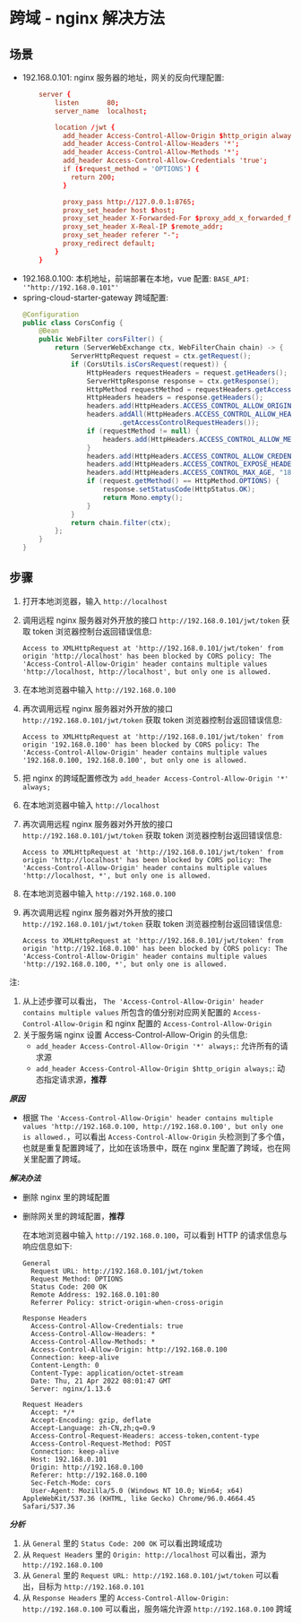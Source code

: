 # 跨域 - nginx 解决方法

## 场景

- 192.168.0.101: nginx 服务器的地址，网关的反向代理配置:
    ```conf
        server {
            listen       80;
            server_name  localhost;

            location /jwt {
              add_header Access-Control-Allow-Origin $http_origin always;
              add_header Access-Control-Allow-Headers '*';
              add_header Access-Control-Allow-Methods '*';
              add_header Access-Control-Allow-Credentials 'true';
              if ($request_method = 'OPTIONS') {
              	return 200;
              }

              proxy_pass http://127.0.0.1:8765;
              proxy_set_header host $host;
              proxy_set_header X-Forwarded-For $proxy_add_x_forwarded_for;
              proxy_set_header X-Real-IP $remote_addr;
              proxy_set_header referer "-";
              proxy_redirect default;
            }
        }
    ```
- 192.168.0.100: 本机地址，前端部署在本地，vue 配置: ```BASE_API: '"http://192.168.0.101"'```
- spring-cloud-starter-gateway 跨域配置:
    ```java
    @Configuration
    public class CorsConfig {
        @Bean
        public WebFilter corsFilter() {
            return (ServerWebExchange ctx, WebFilterChain chain) -> {
                ServerHttpRequest request = ctx.getRequest();
                if (CorsUtils.isCorsRequest(request)) {
                    HttpHeaders requestHeaders = request.getHeaders();
                    ServerHttpResponse response = ctx.getResponse();
                    HttpMethod requestMethod = requestHeaders.getAccessControlRequestMethod();
                    HttpHeaders headers = response.getHeaders();
                    headers.add(HttpHeaders.ACCESS_CONTROL_ALLOW_ORIGIN, requestHeaders.getOrigin());
                    headers.addAll(HttpHeaders.ACCESS_CONTROL_ALLOW_HEADERS, requestHeaders
                            .getAccessControlRequestHeaders());
                    if (requestMethod != null) {
                        headers.add(HttpHeaders.ACCESS_CONTROL_ALLOW_METHODS, requestMethod.name());
                    }
                    headers.add(HttpHeaders.ACCESS_CONTROL_ALLOW_CREDENTIALS, "true");
                    headers.add(HttpHeaders.ACCESS_CONTROL_EXPOSE_HEADERS, "*");
                    headers.add(HttpHeaders.ACCESS_CONTROL_MAX_AGE, "18000L");
                    if (request.getMethod() == HttpMethod.OPTIONS) {
                        response.setStatusCode(HttpStatus.OK);
                        return Mono.empty();
                    }
                }
                return chain.filter(ctx);
            };
        }
    }
    ```

## 步骤

1. 打开本地浏览器，输入 ```http://localhost```
2. 调用远程 nginx 服务器对外开放的接口 ```http://192.168.0.101/jwt/token``` 获取 token
    浏览器控制台返回错误信息:

    ```
    Access to XMLHttpRequest at 'http://192.168.0.101/jwt/token' from origin 'http://localhost' has been blocked by CORS policy: The 'Access-Control-Allow-Origin' header contains multiple values 'http://localhost, http://localhost', but only one is allowed.
    ```
3. 在本地浏览器中输入 ```http://192.168.0.100```
4. 再次调用远程 nginx 服务器对外开放的接口 ```http://192.168.0.101/jwt/token``` 获取 token
    浏览器控制台返回错误信息:

    ```
    Access to XMLHttpRequest at 'http://192.168.0.101/jwt/token' from origin '192.168.0.100' has been blocked by CORS policy: The 'Access-Control-Allow-Origin' header contains multiple values '192.168.0.100, 192.168.0.100', but only one is allowed.
    ```
5. 把 nginx 的跨域配置修改为 ```add_header Access-Control-Allow-Origin '*' always;```
6. 在本地浏览器中输入 ```http://localhost```
7. 再次调用远程 nginx 服务器对外开放的接口 ```http://192.168.0.101/jwt/token``` 获取 token
    浏览器控制台返回错误信息:

    ```
    Access to XMLHttpRequest at 'http://192.168.0.101/jwt/token' from origin 'http://localhost' has been blocked by CORS policy: The 'Access-Control-Allow-Origin' header contains multiple values 'http://localhost, *', but only one is allowed.
    ```
8. 在本地浏览器中输入 ```http://192.168.0.100```
9. 再次调用远程 nginx 服务器对外开放的接口 ```http://192.168.0.101/jwt/token``` 获取 token
    浏览器控制台返回错误信息:

    ```
    Access to XMLHttpRequest at 'http://192.168.0.101/jwt/token' from origin 'http://192.168.0.100' has been blocked by CORS policy: The 'Access-Control-Allow-Origin' header contains multiple values 'http://192.168.0.100, *', but only one is allowed.
    ```

注:

1. 从上述步骤可以看出， ```The 'Access-Control-Allow-Origin' header contains multiple values``` 所包含的值分别对应网关配置的 ```Access-Control-Allow-Origin``` 和 nginx 配置的  ```Access-Control-Allow-Origin```
2. 关于服务端 nginx 设置 Access-Control-Allow-Origin 的头信息:
   - ``add_header Access-Control-Allow-Origin '*' always;``: 允许所有的请求源
   - ``add_header Access-Control-Allow-Origin $http_origin always;``: 动态指定请求源，**推荐**

***原因***

- 根据 ```The 'Access-Control-Allow-Origin' header contains multiple values 'http://192.168.0.100, http://192.168.0.100', but only one is allowed.```，可以看出 ```Access-Control-Allow-Origin``` 头检测到了多个值，也就是重复配置跨域了，比如在该场景中，既在 nginx 里配置了跨域，也在网关里配置了跨域。

***解决办法***

- 删除 nginx 里的跨域配置
- 删除网关里的跨域配置，**推荐**

   在本地浏览器中输入 ```http://192.168.0.100```，可以看到 HTTP 的请求信息与响应信息如下:

   ```
   General
     Request URL: http://192.168.0.101/jwt/token
     Request Method: OPTIONS
     Status Code: 200 OK
     Remote Address: 192.168.0.101:80
     Referrer Policy: strict-origin-when-cross-origin

   Response Headers
     Access-Control-Allow-Credentials: true
     Access-Control-Allow-Headers: *
     Access-Control-Allow-Methods: *
     Access-Control-Allow-Origin: http://192.168.0.100
     Connection: keep-alive
     Content-Length: 0
     Content-Type: application/octet-stream
     Date: Thu, 21 Apr 2022 08:01:47 GMT
     Server: nginx/1.13.6

   Request Headers
     Accept: */*
     Accept-Encoding: gzip, deflate
     Accept-Language: zh-CN,zh;q=0.9
     Access-Control-Request-Headers: access-token,content-type
     Access-Control-Request-Method: POST
     Connection: keep-alive
     Host: 192.168.0.101
     Origin: http://192.168.0.100
     Referer: http://192.168.0.100
     Sec-Fetch-Mode: cors
     User-Agent: Mozilla/5.0 (Windows NT 10.0; Win64; x64) AppleWebKit/537.36 (KHTML, like Gecko) Chrome/96.0.4664.45 Safari/537.36
   ```

***分析***

1. 从 ```General``` 里的 ```Status Code: 200 OK``` 可以看出跨域成功
2. 从 ```Request Headers``` 里的 ```Origin: http://localhost``` 可以看出，源为 ```http://192.168.0.100```
3. 从 ```General``` 里的 ```Request URL: http://192.168.0.101/jwt/token``` 可以看出，目标为 ```http://192.168.0.101```
4. 从 ```Response Headers``` 里的 ```Access-Control-Allow-Origin: http://192.168.0.100``` 可以看出，服务端允许源 ```http://192.168.0.100``` 跨域
